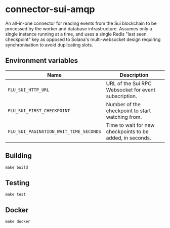 
# connector-sui-amqp

An all-in-one connector for reading events from the Sui blockchain to be processed by the worker and database infrastructure. Assumes only a single instance running at a time, and uses a single Redis "last seen checkpoint" key as opposed to Solana's multi-websocket design requiring synchronisation to avoid duplicating slots.

## Environment variables

|             Name             |                                  Description
|------------------------------|------------------------------------------------------------------------------|
| `FLU_SUI_HTTP_URL`                     | URL of the Sui RPC Websocket for event subscription.               |
| `FLU_SUI_FIRST_CHECKPOINT`             | Number of the checkpoint to start watching from.                   |
| `FLU_SUI_PAGINATION_WAIT_TIME_SECONDS` | Time to wait for new checkpoints to be added, in seconds.          |

## Building

    make build

## Testing

    make test

## Docker

    make docker
